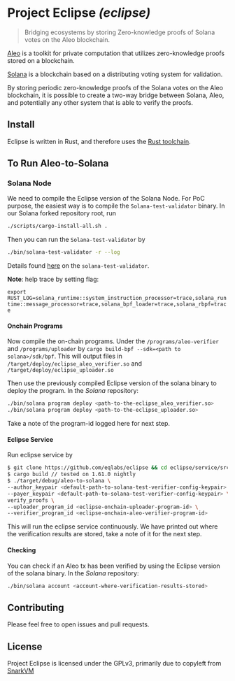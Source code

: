 # Project Eclipse _(eclipse)_
> Bridging ecosystems by storing Zero-knowledge proofs of Solana votes on the Aleo blockchain.

[Aleo](https://www.aleo.org/) is a toolkit for private computation that utilizes zero-knowledge proofs stored on a blockchain.

[Solana](https://solana.com/) is a blockchain based on a distributing voting system for validation.

By storing periodic zero-knowledge proofs of the Solana votes on the Aleo blockchain, it is possible to create a two-way bridge between Solana, Aleo, and potentially any other system that is able to verify the proofs.

## Install

Eclipse is written in Rust, and therefore uses the [Rust toolchain](https://www.rust-lang.org/tools/install).

## To Run Aleo-to-Solana

### Solana Node

We need to compile the Eclipse version of the Solana Node.
For PoC purpose, the easiest way is to compile the `Solana-test-validator` binary.
In our Solana forked repository root, run

```sh
./scripts/cargo-install-all.sh .
```

Then you can run the `Solana-test-validator` by

```sh
./bin/solana-test-validator -r --log
```

Details found [here](https://docs.solana.com/developing/test-validator) on the `solana-test-validator`.

**Note**: help trace by setting flag:

`export RUST_LOG=solana_runtime::system_instruction_processor=trace,solana_runtime::message_processor=trace,solana_bpf_loader=trace,solana_rbpf=trace`

#### Onchain Programs

Now compile the on-chain programs. Under the `/programs/aleo-verifier` and
`/programs/uploader` by `cargo build-bpf --sdk=<path to solana>/sdk/bpf`. This will output files in
`/target/deploy/eclipse_aleo_verifier.so` and `/target/deploy/eclipse_uploader.so`

Then use the previously compiled Eclipse version of the solana binary to deploy the program.
In the _Solana_ repository:

```sh
./bin/solana program deploy <path-to-the-eclipse_aleo_verifier.so>
./bin/solana program deploy <path-to-the-eclipse_uploader.so>
```

Take a note of the program-id logged here for next step.

#### Eclipse Service

Run eclipse service by

```sh
$ git clone https://github.com/eqlabs/eclipse && cd eclipse/service/src/aleo-to-solana
$ cargo build // tested on 1.61.0 nightly
$ ./target/debug/aleo-to-solana \
--author_keypair <default-path-to-solana-test-verifier-config-keypair> \
--payer_keypair <default-path-to-solana-test-verifier-config-keypair> \
verify_proofs \
--uploader_program_id <eclipse-onchain-uploader-program-id> \
--verifier_program_id <eclipse-onchain-aleo-verifier-program-id>
```

This will run the eclipse service continuously.
We have printed out where the verification results are stored, take a note of it for the next step.

#### Checking

You can check if an Aleo tx has been verified by using the Eclipse version of the solana binary.
In the _Solana_ repository:

```sh
./bin/solana account <account-where-verification-results-stored>
```

## Contributing

Please feel free to open issues and pull requests.

## License

Project Eclipse is licensed under the GPLv3, primarily due to copyleft from [SnarkVM](https://github.com/AleoHQ/snarkvm/)
